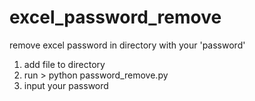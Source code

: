 # excel_password_remove
remove excel password in directory with your 'password'

1. add file to directory
2. run > python password_remove.py
3. input your password
